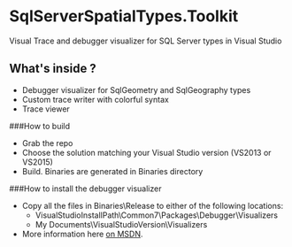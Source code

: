 # SqlServerSpatialTypes.Toolkit
Visual Trace and debugger visualizer for SQL Server types in Visual Studio

## What's inside ?

 - Debugger visualizer for SqlGeometry and SqlGeography types
 - Custom trace writer with colorful syntax
 - Trace viewer

###How to build

 - Grab the repo
 - Choose the solution matching your Visual Studio version (VS2013 or VS2015)
 - Build. Binaries are generated in Binaries directory

###How to install the debugger visualizer

 - Copy all the files in Binaries\Release to either of the following locations: 
	 - VisualStudioInstallPath\Common7\Packages\Debugger\Visualizers
	 - My Documents\VisualStudioVersion\Visualizers
 - More information here [on MSDN](https://msdn.microsoft.com/en-us/library/sb2yca43.aspx).

